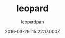 ---
title: leopard
github: 'https://github.com/leopardpan/leopardpan.github.io'
demo: 'http://baixin.io'
author: leopardpan
ssg:
  - Jekyll
cms:
  - No Cms
date: 2016-03-29T15:22:17.000Z
github_branch: master
description: 个人博客，看效果进入
stale: false
---